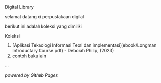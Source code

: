 Digital Library 

selamat datang di perpustakaan digital

berikut ini adalah koleksi yang dimiliki

Koleksi
1. [Aplikasi Teknologi Informasi Teori dan implementasi](ebook/Longman Introductary Course.pdf) - Deborah Philip, (2023)
2. contoh buku lain

...

*powered by Github Pages*
